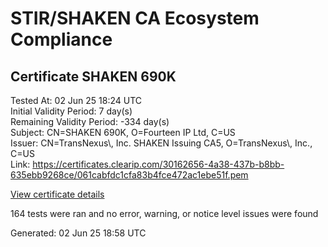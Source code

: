 # STIR/SHAKEN CA Ecosystem Compliance

## Certificate SHAKEN 690K

Tested At: 02 Jun 25 18:24 UTC\
Initial Validity Period: 7 day(s)\
Remaining Validity Period: -334 day(s)\
Subject: CN=SHAKEN 690K, O=Fourteen IP Ltd, C=US\
Issuer: CN=TransNexus\\, Inc. SHAKEN Issuing CA5, O=TransNexus\\, Inc., C=US\
Link: https://certificates.clearip.com/30162656-4a38-437b-b8bb-635ebb9268ce/061cabfdc1cfa83b4fce472ac1ebe51f.pem

[View certificate details](https://x509.io/?cert=MIIC0DCCAnWgAwIBAgIQeRlzDMoEL9zoapt4OM4InjAKBggqhkjOPQQDAjBWMQswCQYDVQQGEwJVUzEZMBcGA1UEChMQVHJhbnNOZXh1cywgSW5jLjEsMCoGA1UEAxMjVHJhbnNOZXh1cywgSW5jLiBTSEFLRU4gSXNzdWluZyBDQTUwHhcNMjQwNjI2MDg0NzU2WhcNMjQwNzAzMDg0NzU1WjA9MQswCQYDVQQGEwJVUzEYMBYGA1UEChMPRm91cnRlZW4gSVAgTHRkMRQwEgYDVQQDEwtTSEFLRU4gNjkwSzBZMBMGByqGSM49AgEGCCqGSM49AwEHA0IABBUiLX7%2FdwO%2BgVTijXPdGmL91AefEwItUHDxFtyqZyIDo3%2FcmiuUJzmCyTSFXBC3CwR6FMDqUH1LnrfWaymvHPajggE8MIIBODAMBgNVHRMBAf8EAjAAMA4GA1UdDwEB%2FwQEAwIHgDAdBgNVHQ4EFgQUlrEuj5rHTq3QwfM%2B5AKwgaxdryMwHwYDVR0jBBgwFoAU2gCzh%2FiCP7%2B6IqJkY7X2L8yOdcowFwYDVR0gBBAwDjAMBgpghkgBhv8JAQEEMIGmBgNVHR8EgZ4wgZswgZigOqA4hjZodHRwczovL2F1dGhlbnRpY2F0ZS1hcGkuaWNvbmVjdGl2LmNvbS9kb3dubG9hZC92MS9jcmyiWqRYMFYxFDASBgNVBAcMC0JyaWRnZXdhdGVyMQswCQYDVQQIDAJOSjETMBEGA1UEAwwKU1RJLVBBIENSTDELMAkGA1UEBhMCVVMxDzANBgNVBAoMBlNUSS1QQTAWBggrBgEFBQcBGgQKMAigBhYENjkwSzAKBggqhkjOPQQDAgNJADBGAiEAjgVC0csLDj%2B367nJxKjq5ZXo2p7KzmJp%2FLt3NhTcTOoCIQCNd0I%2BD4cy4KvXT2W9aA7fQyrYhVBxdPykFFZz0V97qw%3D%3D)

164 tests were ran and no error, warning, or notice level issues were found


Generated: 02 Jun 25 18:58 UTC